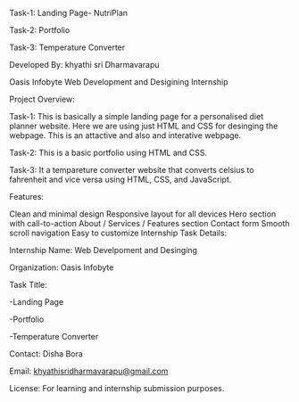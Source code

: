 Task-1: Landing Page- NutriPlan

Task-2: Portfolio

Task-3: Temperature Converter

Developed By: khyathi sri Dharmavarapu

Oasis Infobyte Web Development and Desigining Internship

Project Overview:

Task-1: This is basically a simple landing page for a personalised diet planner website. Here we are using just HTML and CSS for desinging the webpage. This is an attactive and also and interative webpage.

Task-2: This is a basic portfolio using HTML and CSS.

Task-3: It a tempareture converter website that converts celsius to fahrenheit and vice versa using HTML, CSS, and JavaScript.

Features:

Clean and minimal design
Responsive layout for all devices
Hero section with call-to-action
About / Services / Features section
Contact form
Smooth scroll navigation
Easy to customize
Internship Task Details:

Internship Name: Web Develpoment and Desinging

Organization: Oasis Infobyte

Task Title:

-Landing Page

-Portfolio

-Temperature Converter

Contact: Disha Bora

Email: khyathisridharmavarapu@gmail.com

License: For learning and internship submission purposes.
 
